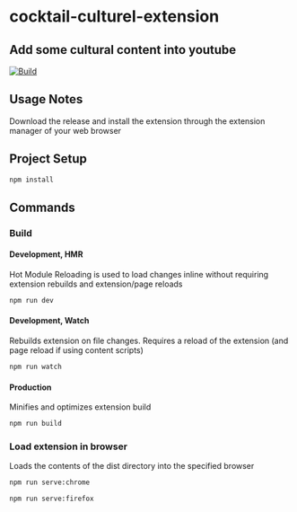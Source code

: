 # cocktail-culturel-extension

## Add some cultural content into youtube

[![Build](https://github.com/MathildeRab/CocktailCulturelExtension/actions/workflows/build.yml/badge.svg)](https://github.com/MathildeRab/CocktailCulturelExtension/actions/workflows/build.yml)

## Usage Notes

Download the release and install the extension through the extension manager of your web browser

## Project Setup

```sh
npm install
```

## Commands

### Build

#### Development, HMR

Hot Module Reloading is used to load changes inline without requiring extension rebuilds and extension/page reloads

```sh
npm run dev
```

#### Development, Watch

Rebuilds extension on file changes. Requires a reload of the extension (and page reload if using content scripts)

```sh
npm run watch
```

#### Production

Minifies and optimizes extension build

```sh
npm run build
```

### Load extension in browser

Loads the contents of the dist directory into the specified browser

```sh
npm run serve:chrome
```

```sh
npm run serve:firefox
```
